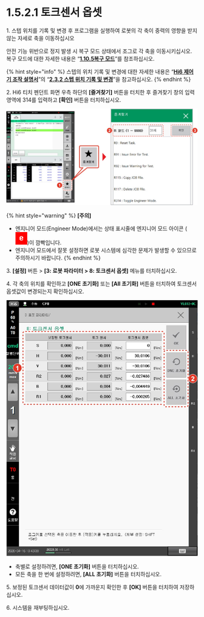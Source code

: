 # 1.5.2.1 토크센서 옵셋

1\. 스텝 위치를 기록 및 변경 후 프로그램을 실행하여 로봇의 각 축이 중력의 영향을 받지 않는 자세로 축을 이동하십시오

안전 기능 위반으로 정지 발생 시 복구 모드 상태에서 조그로 각 축을 이동시키십시오. 복구 모드에 대한 자세한 내용은 “[**1.10.5복구 모드**](../../1-10-safety-condition-monitoring/5-recovery-mode/)”를 참조하십시오.

{% hint style="info" %}
스텝의 위치 기록 및 변경에 대한 자세한 내용은 “[**Hi6 제어기 조작 설명서**](https://hyundai-robotics.gitbook.io/hi6-operation-manual)”의 “[**2.3.2 스텝 위치 기록 및 변경**](https://hyundai-robotics.gitbook.io/hi6-operation-manual/2-operation/2-3-step/step-pose-modify)”을 참고하십시오.
{% endhint %}

2\. Hi6 티치 펜던트 화면 우측 하단의 **\[즐겨찾기]** 버튼을 터치한 후 즐겨찾기 창의 입력 영역에 314를 입력하고 **\[확인]** 버튼을 터치하십시오.

![](../../../_assets/image18.jpeg)

{% hint style="warning" %}
**\[주의]**

* 엔지니어 모드(Engineer Mode)에서는 상태 표시줄에 엔지니어 모드 아이콘  (![](../../../_assets/engineer.png))이 깜빡입니다.
* 엔지니어 모드에서 잘못 설정하면 로봇 시스템에 심각한 문제가 발생할 수 있으므로 주의하시기 바랍니다.
{% endhint %}

3\. **\[설정]** 버튼 > **\[3: 로봇 파라미터 > 8: 토크센서 옵셋]** 메뉴를 터치하십시오.

4\. 각 축의 위치를 확인하고 **\[ONE 초기화]** 또는 **\[All 초기화]** 버튼을 터치하여 토크센서 옵셋값이 변경되는지 확인하십시오.

![](../../../_assets/image19.jpeg)

* 축별로 설정하려면, **\[ONE 초기화]** 버튼을 터치하십시오.
* 모든 축을 한 번에 설정하려면, **\[ALL 초기화]** 버튼을 터치하십시오.

5\. 보정된 토크센서 데이터값이 **0**에 가까운지 확인한 후 **\[OK]** 버튼을 터치하여 저장하십시오.

6\. 시스템을 재부팅하십시오.
